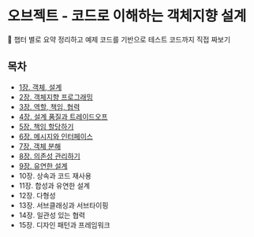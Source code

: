 # 오브젝트 - 코드로 이해하는 객체지향 설계
📌 챕터 별로 요약 정리하고 예제 코드를 기반으로 테스트 코드까지 직접 짜보기

## 목차
- [1장. 객체, 설계](./contents/chapter01.md)
- [2장. 객체지향 프로그래밍](./contents/chapter02.md)
- [3장. 역할, 책임, 협력](./contents/chapter03.md)
- [4장. 설계 품질과 트레이드오프](./contents/chapter04.md)
- [5장. 책임 할당하기](./contents/chapter05.md)
- [6장. 메시지와 인터페이스](./contents/chapter06.md)
- [7장. 객체 분해](./contents/chapter07.md)
- [8장. 의존성 관리하기](./contents/chapter08.md)
- [9장. 유연한 설계](./contents/chapter09.md)
- 10장. 상속과 코드 재사용
- 11장. 합성과 유연한 설계
- 12장. 다형성
- 13장. 서브클래싱과 서브타이핑
- 14장. 일관성 있는 협력
- 15장. 디자인 패턴과 프레임워크